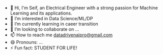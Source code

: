 - 👋 Hi, I'm Seif, an Electrical Engineer with a strong passion for Machine Learning and its applications.
- 👀 I’m interested in Data Science/ML/DP
- 🌱 I’m currently learning in caeer transition
- 💞️ I’m looking to collaborate on ...
- 📫 How to reach me datadrivenaipro@gmail.com
- 😄 Pronouns: ...
- ⚡ Fun fact: STUDENT FOR LIFE! 

<!---
byte-seif/byte-seif is a ✨ special ✨ repository because its `README.md` (this file) appears on your GitHub profile.
You can click the Preview link to take a look at your changes.
--->
